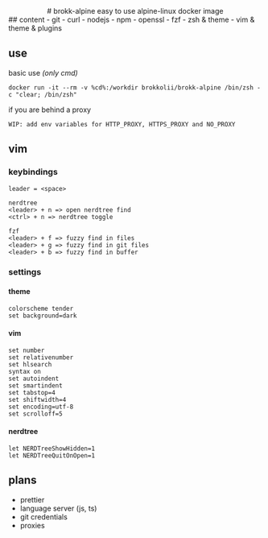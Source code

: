 <div align="center">
  # brokk-alpine
  easy to use alpine-linux docker image
</div>
## content
- git
- curl
- nodejs
- npm
- openssl
- fzf
- zsh & theme
- vim & theme & plugins

## use
basic use *(only cmd)*
```
docker run -it --rm -v %cd%:/workdir brokkolii/brokk-alpine /bin/zsh -c "clear; /bin/zsh"
```

if you are behind a proxy
```
WIP: add env variables for HTTP_PROXY, HTTPS_PROXY and NO_PROXY
```

## vim
### keybindings
```
leader = <space>

nerdtree
<leader> + n => open nerdtree find
<ctrl> + n => nerdtree toggle

fzf
<leader> + f => fuzzy find in files
<leader> + g => fuzzy find in git files
<leader> + b => fuzzy find in buffer
```

### settings

#### theme
```
colorscheme tender
set background=dark
```

#### vim
```
set number
set relativenumber
set hlsearch
syntax on
set autoindent
set smartindent
set tabstop=4
set shiftwidth=4
set encoding=utf-8
set scrolloff=5
```

#### nerdtree
```
let NERDTreeShowHidden=1
let NERDTreeQuitOnOpen=1
```

## plans
- prettier
- language server (js, ts)
- git credentials
- proxies
